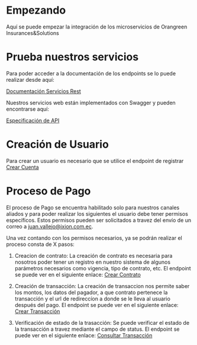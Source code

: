 # Empezando

Aquí se puede empezar la integración de los microservicios de Orangreen Insurances&Solutions

# Prueba nuestros servicios

Para poder acceder a la documentación de los endpoints se lo puede realizar desde aquí:

[Documentación Servicios Rest](https://develop.orangreen.com.co/swagger-ui/)

Nuestros servicios web están implementados con Swagger y pueden encontrarse aquí:

[Especificación de API](https://develop.orangreen.com.co/v2/api-docs)

# Creación de Usuario

Para crear un usuario es necesario que se utilice el endpoint de registrar
[Crear Cuenta](https://develop.orangreen.com.co/swagger-ui/#/Users/registerUsingPOST)

# Proceso de Pago

El proceso de Pago se encuentra habilitado solo para nuestros canales aliados y para poder realizar los siguientes el usuario debe tener permisos específicos.
Estos permisos pueden ser solicitados a travez del envío de un correo a juan.vallejo@ixion.com.ec.

Una vez contando con los permisos necesarios, ya se podrán realizar  el proceso consta de X pasos:

1. Creacion de contrato: La creación de contrato es necesaria para nosotros poder tener un registro en nuestro sistema de algunos parámetros necesarios como vigencia, tipo de contrato, etc. El endpoint se puede ver en el siguiente enlace: [Crear Contrato](https://develop.orangreen.com.co/swagger-ui/#/Contracts/postCreateContractUsingPOST)

2. Creación de transacción: La creación de transaccion nos permite saber los montos, los datos del pagador, a que contrato pertenece la transacción y el url de redireccíon a donde se le lleva al usuario después del pago. El endpoint se puede ver en el siguiente enlace: [Crear Transacción](https://develop.orangreen.com.co/swagger-ui/#/Transactions/requestPaymentPlaceToPayUsingPOST)

3. Verificación de estado de la trasacción: Se puede verificar el estado de la transacción a travez mediante el campo de status.  El endpoint se puede ver en el siguiente enlace: [Consultar Transacción](https://develop.orangreen.com.co/swagger-ui/#/Transactions/getTransactionInformationUsingGET)

